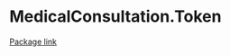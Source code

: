 # MedicalConsultation.Token

[Package link](https://www.npmjs.com/package/medical-consultation-token)
